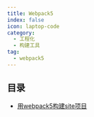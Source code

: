 ```yaml
---
title: Webpack5
index: false
icon: laptop-code
category:
  - 工程化
  - 构建工具
tag:
  - webpack5
---
```


## 目录

- [用webpack5构建site项目](webpack5-site.md)
